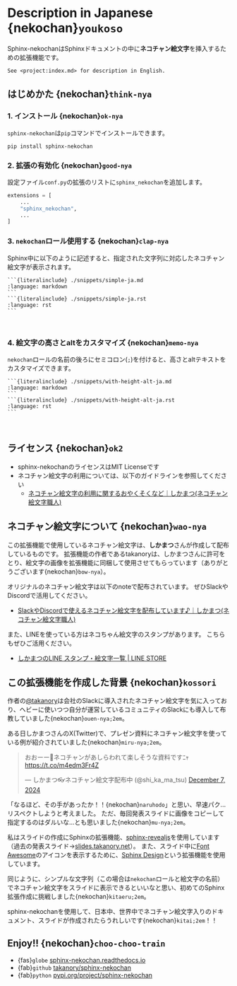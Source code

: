 # Description in Japanese {nekochan}`youkoso`

Sphinx-nekochanはSphinxドキュメントの中に**ネコチャン絵文字**を挿入するための拡張機能です。

```{hint}
See <project:index.md> for description in English.
```

## はじめかた {nekochan}`think-nya`

### 1. インストール {nekochan}`ok-nya`

`sphinx-nekochan`は`pip`コマンドでインストールできます。

```
pip install sphinx-nekochan
```

### 2. 拡張の有効化 {nekochan}`good-nya`

設定ファイル`conf.py`の拡張のリストに`sphinx_nekochan`を追加します。

```python
extensions = [
    ...
    "sphinx_nekochan",
    ...
]
```

### 3. `nekochan`ロール使用する {nekochan}`clap-nya`

Sphinx中に以下のように記述すると、指定された文字列に対応したネコチャン絵文字が表示されます。

````{tab-set-code}
```{literalinclude} ./snippets/simple-ja.md
:language: markdown
```
```{literalinclude} ./snippets/simple-ja.rst
:language: rst
```
````

```{revealjs-break}
```

```{include} ./snippets/simple-ja.md
```

### 4. 絵文字の高さとaltをカスタマイズ {nekochan}`memo-nya`

`nekochan`ロールの名前の後ろにセミコロン(`;`)を付けると、高さとaltテキストをカスタマイズできます。

````{tab-set-code}
```{literalinclude} ./snippets/with-height-alt-ja.md
:language: markdown
```
```{literalinclude} ./snippets/with-height-alt-ja.rst
:language: rst
```
````

```{revealjs-break}
```

```{include} ./snippets/with-height-alt-ja.md
```

## ライセンス {nekochan}`ok2`

* sphinx-nekochanのライセンスはMIT Licenseです
* ネコチャン絵文字の利用については、以下のガイドラインを参照してください
  * [ネコチャン絵文字の利用に関するおやくそくなど｜しかまつ(ネコチャン絵文字職人)](https://note.com/shikamatsu/n/n8818bb5ebea1)

## ネコチャン絵文字について {nekochan}`wao-nya`

この拡張機能で使用しているネコチャン絵文字は、**しかまつ**さんが作成して配布しているものです。
拡張機能の作者であるtakanoryは、しかまつさんに許可をとり、絵文字の画像を拡張機能に同梱して使用させてもらっています（ありがとうございます{nekochan}`bow-nya`）。

オリジナルのネコチャン絵文字は以下のnoteで配布されています。
ぜひSlackやDiscordで活用してください。

* [SlackやDiscordで使えるネコチャン絵文字を配布しています♪｜しかまつ(ネコチャン絵文字職人)](https://note.com/shikamatsu/n/nd217dc0617db)

また、LINEを使っている方はネコちゃん絵文字のスタンプがあります。
こちらもぜひご活用ください。

* [しかまつのLINE スタンプ・絵文字一覧 | LINE STORE](https://store.line.me/stickershop/author/3740572/ja)

## この拡張機能を作成した背景 {nekochan}`kossori`

作者の[@takanory](https://twitter.com/takanory)は会社のSlackに導入されたネコチャン絵文字を気に入っており、ヘビーに使いつつ自分が運営しているコミュニティのSlackにも導入して布教していました{nekochan}`ouen-nya;2em`。

ある日しかまつさんのX(Twitter)で、プレゼン資料にネコチャン絵文字を使っている例が紹介されていました{nekochan}`miru-nya;2em`。

<blockquote class="twitter-tweet"><p lang="ja" dir="ltr">おおーー👏ネコチャンがあしらわれて楽しそうな資料ですﾆｬ <a href="https://t.co/m4edm3Fr4Z">https://t.co/m4edm3Fr4Z</a></p>&mdash; しかまつ👓ネコチャン絵文字配布中 (@shi_ka_ma_tsu) <a href="https://twitter.com/shi_ka_ma_tsu/status/1865545312775073951?ref_src=twsrc%5Etfw">December 7, 2024</a></blockquote> <script async src="https://platform.twitter.com/widgets.js" charset="utf-8"></script> 

「なるほど、その手があったか！！{nekochan}`naruhodo`」と思い、早速パク...リスペクトしようと考えました。
ただ、毎回発表スライドに画像をコピーして指定するのはダルいな...とも思いました{nekochan}`mu-nya;2em`。

私はスライドの作成にSphinxの拡張機能、[sphinx-revealjs](https://sphinx-revealjs.readthedocs.io/en/stable/)を使用しています（過去の発表スライド→[slides.takanory.net](https://slides.takanory.net/)）。
また、スライド中に[Font Awesome](https://fontawesome.com/)のアイコンを表示するために、[Sphinx Design](https://sphinx-design.readthedocs.io/en/latest/badges_buttons.html#fontawesome-icons)という拡張機能を使用しています。

同じように、シンプルな文字列（この場合は`nekochan`ロールと絵文字の名前）でネコチャン絵文字をスライドに表示できるといいなと思い、初めてのSphinx拡張作成に挑戦しました{nekochan}`kitaeru;2em`。

sphinx-nekochanを使用して、日本中、世界中でネコチャン絵文字入りのドキュメント、スライドが作成されたらうれしいです{nekochan}`kitai;2em`！！

## Enjoy!! {nekochan}`choo-choo-train`

* {fas}`globe` [sphinx-nekochan.readthedocs.io](https://sphinx-nekochan.readthedocs.io)
* {fab}`github` [takanory/sphinx-nekochan](https://github.com/takanory/sphinx-nekochan)
* {fab}`python` [pypi.org/project/sphinx-nekochan](https://pypi.org/project/sphinx-nekochan/)

